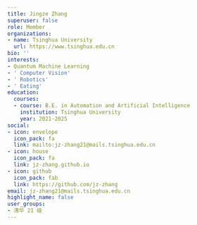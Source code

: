 ```yaml
---
title: Jingze Zhang
superuser: false
role: Member
organizations:
- name: Tsinghua University
  url: https://www.tsinghua.edu.cn
bio: ''
interests:
- Quantum Machine Learning
- ' Computer Vision'
- ' Robotics'
- ' Eating'
education:
  courses:
  - course: B.E. in Automation and Artificial Intelligence
    institution: Tsinghua University
    year: 2021-2025
social:
- icon: envelope
  icon_pack: fa
  link: mailto:jz-zhang21@mails.tsinghua.edu.cn
- icon: house
  icon_pack: fa
  link: jz-zhang.github.io
- icon: github
  icon_pack: fab
  link: https://github.com/jz-zhang
email: jz-zhang21@mails.tsinghua.edu.cn
highlight_name: false
user_groups:
- 清华 21 级
---
```

